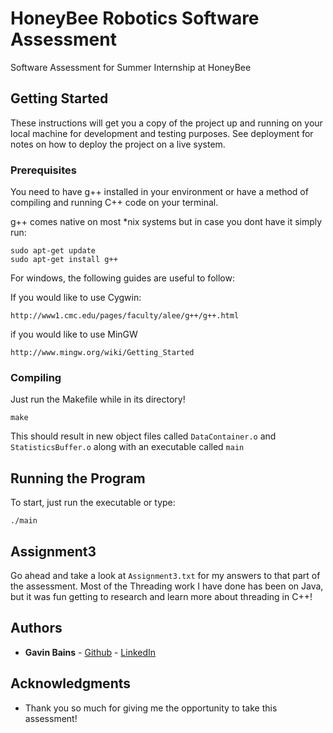 # HoneyBee Robotics Software Assessment

Software Assessment for Summer Internship at HoneyBee

## Getting Started

These instructions will get you a copy of the project up and running on your
local machine for development and testing purposes. See deployment for notes
on how to deploy the project on a live system.

### Prerequisites

You need to have g++ installed in your environment or have a method of
compiling and running C++ code on your terminal.

g++ comes native on most \*nix systems but in case you dont have it simply run:

```
sudo apt-get update
sudo apt-get install g++
```
For windows, the following guides are useful to follow:

If you would like to use Cygwin:
```
http://www1.cmc.edu/pages/faculty/alee/g++/g++.html
```

if you would like to use MinGW
```
http://www.mingw.org/wiki/Getting_Started
```

### Compiling

Just run the Makefile while in its directory!

```
make
```

This should result in new object files called `DataContainer.o` and `StatisticsBuffer.o` along with
an executable called `main`

## Running the Program

To start, just run the executable or type:

```
./main
```

## Assignment3

Go ahead and take a look at `Assignment3.txt` for my answers to that part of the assessment. Most of the Threading work
I have done has been on Java, but it was fun getting to research and learn more about threading in C++!

## Authors

* **Gavin Bains** - [Github](https://github.com/gbains8172) - [LinkedIn](https://linkedin.com/in/bainsgavin)


## Acknowledgments

* Thank you so much for giving me the opportunity to take this assessment!


